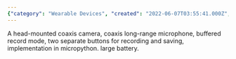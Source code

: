 ```yaml
---
{"category": "Wearable Devices", "created": "2022-06-07T03:55:41.000Z", "date": "2022-06-07 03:55:41", "description": "This device allows you to capture fun moments by using a head-mounted coaxial camera and long-range microphone. It offers buffered recording mode, separate buttons for recording and saving, is implemented with Micropython, has a large battery, and is designed for enjoyment.", "modified": "2022-08-18T14:55:48.431Z", "tags": ["buffering", "hardware", "instant capturing", "video capturing"], "title": "Hardware for fun moment capturing"}
---
```

A head-mounted coaxis camera, coaxis long-range microphone, buffered record mode, two separate buttons for recording and saving, implementation in micropython. large battery.